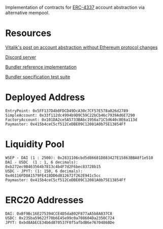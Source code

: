 Implementation of contracts for [ERC-4337](https://eips.ethereum.org/EIPS/eip-4337) account abstraction via alternative mempool.

# Resources

[Vitalik's post on account abstraction without Ethereum protocol changes](https://medium.com/infinitism/erc-4337-account-abstraction-without-ethereum-protocol-changes-d75c9d94dc4a)

[Discord server](http://discord.gg/fbDyENb6Y9)

[Bundler reference implementation](https://github.com/eth-infinitism/bundler)

[Bundler specification test suite](https://github.com/eth-infinitism/bundler-spec-tests)

# Deployed Address
```
EntryPoint: 0x5FF137D4b0FDCD49DcA30c7CF57E578a026d2789
SimpleAccount: 0x33f112dc4994b9D9C59C22bCb46c7939Ad6E7290
FactoryAccount: 0x101DA2ce5A5733BAbc1956a71C5d640c8E6a113d
Paymaster: 0x415b4ceC5cf512CeDBE09C12081A0b75E13854Ff
```

# Liquidity Pool
```
WSEP - DAI (1 : 2500): 0x2831106cbd5d86681D883427E15863BBA8f1e510
DAI - USDC  (1 : 1, 6 decimals): 0xb272ec9B463564b7813c4b4F7d2F6bec83728b15
USDC - JPYT: (1: 150, 6 decimals): 0x46116FD8A1579FE418DD6d812672f262E941c5cc
Paymaster: 0x415b4ceC5cf512CeDBE09C12081A0b75E13854Ff
```

# ERC20 Addresses
```
DAI: 0xBf9Bc16E275394CCE4D5da802F877aA5b8A837C8
USDC: 0x235ba59622f70b6E45e99c0a708604Da2350C724
JPYT: 0xbd8AbECE34b6d870537F0f5afbdB6e7670486BDe
```
